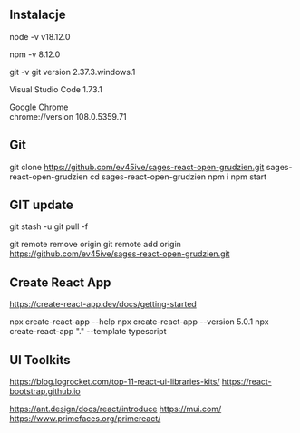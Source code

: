 ## Instalacje
node -v
v18.12.0

npm -v
8.12.0

git -v
git version 2.37.3.windows.1

Visual Studio Code
1.73.1

Google Chrome	
chrome://version 
108.0.5359.71

## Git 
git clone https://github.com/ev45ive/sages-react-open-grudzien.git sages-react-open-grudzien
cd sages-react-open-grudzien
npm i 
npm start

## GIT update 
git stash -u 
git pull -f

git remote remove origin
git remote add origin https://github.com/ev45ive/sages-react-open-grudzien.git
## Create React App
https://create-react-app.dev/docs/getting-started

npx create-react-app --help
npx create-react-app --version
5.0.1
npx create-react-app "." --template typescript 


## UI Toolkits
https://blog.logrocket.com/top-11-react-ui-libraries-kits/
https://react-bootstrap.github.io

https://ant.design/docs/react/introduce
https://mui.com/
https://www.primefaces.org/primereact/
